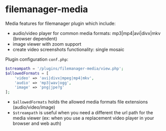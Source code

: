 # filemanager-media
Media features for filemanager plugin which include:
- audio/video player for common media formats: mp3|mp4|avi|divx|mkv (browser dependent)
- image viewer with zoom support
- create video screenshots functionality: single mosaic


Plugin configuration `conf.php`:

```php 
$streampath = '/plugins/filemanager-media/view.php';
$allowedFormats = [
    'video' => 'avi|divx|mpeg|mp4|mkv',
    'audio' => 'mp3|wav|ogg',
    'image' => 'png|jpe?g'
];
```
  - `$allowedFormats` holds the allowed media formats file extensions (audio/video/image)
  - `$streampath` is useful when you need a different the url path for the media viewer (ex: when you use a replacement video player in your browser and web auth) 
  
